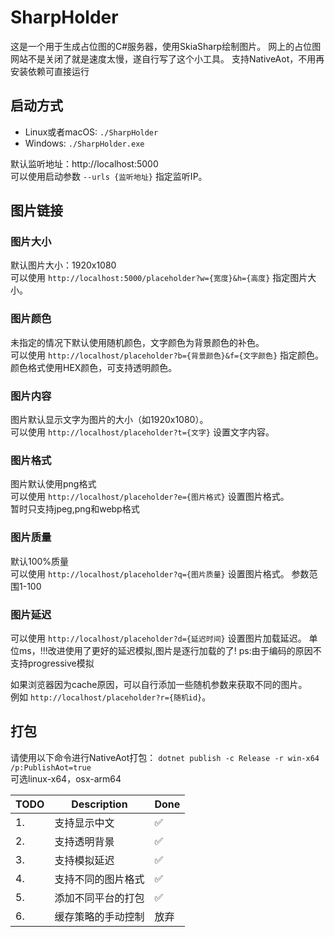 # SharpHolder
这是一个用于生成占位图的C#服务器，使用SkiaSharp绘制图片。  网上的占位图网站不是关闭了就是速度太慢，遂自行写了这个小工具。  支持NativeAot，不用再安装依赖可直接运行

## 启动方式

- Linux或者macOS: `./SharpHolder`
- Windows: `./SharpHolder.exe`

默认监听地址：http://localhost:5000  
可以使用启动参数 `--urls {监听地址}` 指定监听IP。

## 图片链接

### 图片大小
默认图片大小：1920x1080  
可以使用 `http://localhost:5000/placeholder?w={宽度}&h={高度}` 指定图片大小。

### 图片颜色
未指定的情况下默认使用随机颜色，文字颜色为背景颜色的补色。  
可以使用 `http://localhost/placeholder?b={背景颜色}&f={文字颜色}` 指定颜色。
颜色格式使用HEX颜色，可支持透明颜色。

### 图片内容
图片默认显示文字为图片的大小（如1920x1080）。  
可以使用 `http://localhost/placeholder?t={文字}` 设置文字内容。

### 图片格式
图片默认使用png格式  
可以使用 `http://localhost/placeholder?e={图片格式}` 设置图片格式。  
暂时只支持jpeg,png和webp格式

### 图片质量
默认100%质量  
可以使用 `http://localhost/placeholder?q={图片质量}` 设置图片格式。
参数范围1-100

### 图片延迟
可以使用 `http://localhost/placeholder?d={延迟时间}` 设置图片加载延迟。
单位ms，!!!改进使用了更好的延迟模拟,图片是逐行加载的了!
ps:由于编码的原因不支持progressive模拟

如果浏览器因为cache原因，可以自行添加一些随机参数来获取不同的图片。  
例如 `http://localhost/placeholder?r={随机id}`。

## 打包
请使用以下命令进行NativeAot打包：
`dotnet publish -c Release -r win-x64 /p:PublishAot=true`  
可选linux-x64，osx-arm64

| TODO | Description            |  Done |
|------|------------------------|-------|
| 1.   | 支持显示中文             |  ✅   |
| 2.   | 支持透明背景             |  ✅   |
| 3.   | 支持模拟延迟             |  ✅   |
| 4.   | 支持不同的图片格式        |  ✅   |
| 5.   | 添加不同平台的打包        |  ✅   |
| 6.   | 缓存策略的手动控制        |  放弃 |
